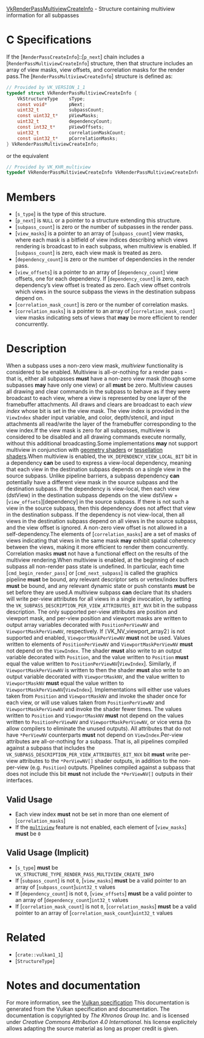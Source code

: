 [VkRenderPassMultiviewCreateInfo](https://www.khronos.org/registry/vulkan/specs/1.3-extensions/man/html/VkRenderPassMultiviewCreateInfo.html) - Structure containing multiview information for all subpasses

# C Specifications
If the [`RenderPassCreateInfo`]::[`p_next`] chain includes a
[`RenderPassMultiviewCreateInfo`] structure, then that structure
includes an array of view masks, view offsets, and correlation masks for the
render pass.The [`RenderPassMultiviewCreateInfo`] structure is defined as:
```c
// Provided by VK_VERSION_1_1
typedef struct VkRenderPassMultiviewCreateInfo {
    VkStructureType    sType;
    const void*        pNext;
    uint32_t           subpassCount;
    const uint32_t*    pViewMasks;
    uint32_t           dependencyCount;
    const int32_t*     pViewOffsets;
    uint32_t           correlationMaskCount;
    const uint32_t*    pCorrelationMasks;
} VkRenderPassMultiviewCreateInfo;
```
or the equivalent
```c
// Provided by VK_KHR_multiview
typedef VkRenderPassMultiviewCreateInfo VkRenderPassMultiviewCreateInfoKHR;
```

# Members
- [`s_type`] is the type of this structure.
- [`p_next`] is `NULL` or a pointer to a structure extending this structure.
- [`subpass_count`] is zero or the number of subpasses in the render pass.
- [`view_masks`] is a pointer to an array of [`subpass_count`] view masks, where each mask is a bitfield of view indices describing which views rendering is broadcast to in each subpass, when multiview is enabled. If [`subpass_count`] is zero, each view mask is treated as zero.
- [`dependency_count`] is zero or the number of dependencies in the render pass.
- [`view_offsets`] is a pointer to an array of [`dependency_count`] view offsets, one for each dependency. If [`dependency_count`] is zero, each dependency’s view offset is treated as zero. Each view offset controls which views in the source subpass the views in the destination subpass depend on.
- [`correlation_mask_count`] is zero or the number of correlation masks.
- [`correlation_masks`] is a pointer to an array of [`correlation_mask_count`] view masks indicating sets of views that  **may**  be more efficient to render concurrently.

# Description
When a subpass uses a non-zero view mask, *multiview* functionality is
considered to be enabled.
Multiview is all-or-nothing for a render pass - that is, either all
subpasses  **must**  have a non-zero view mask (though some subpasses  **may**  have
only one view) or all  **must**  be zero.
Multiview causes all drawing and clear commands in the subpass to behave as
if they were broadcast to each view, where a view is represented by one
layer of the framebuffer attachments.
All draws and clears are broadcast to each *view index* whose bit is set in
the view mask.
The view index is provided in the `ViewIndex` shader input variable, and
color, depth/stencil, and input attachments all read/write the layer of the
framebuffer corresponding to the view index.If the view mask is zero for all subpasses, multiview is considered to be
disabled and all drawing commands execute normally, without this additional
broadcasting.Some implementations  **may**  not support multiview in conjunction with
[geometry shaders](https://www.khronos.org/registry/vulkan/specs/1.3-extensions/html/vkspec.html#features-multiview-gs) or
[tessellation shaders](https://www.khronos.org/registry/vulkan/specs/1.3-extensions/html/vkspec.html#features-multiview-tess).When multiview is enabled, the `VK_DEPENDENCY_VIEW_LOCAL_BIT` bit in a
dependency  **can**  be used to express a view-local dependency, meaning that
each view in the destination subpass depends on a single view in the source
subpass.
Unlike pipeline barriers, a subpass dependency  **can**  potentially have a
different view mask in the source subpass and the destination subpass.
If the dependency is view-local, then each view (dstView) in the
destination subpass depends on the view dstView + 
[`view_offsets`][dependency] in the source subpass.
If there is not such a view in the source subpass, then this dependency does
not affect that view in the destination subpass.
If the dependency is not view-local, then all views in the destination
subpass depend on all views in the source subpass, and the view offset is
ignored.
A non-zero view offset is not allowed in a self-dependency.The elements of [`correlation_masks`] are a set of masks of views
indicating that views in the same mask  **may**  exhibit spatial coherency
between the views, making it more efficient to render them concurrently.
Correlation masks  **must**  not have a functional effect on the results of the
multiview rendering.When multiview is enabled, at the beginning of each subpass all non-render
pass state is undefined.
In particular, each time [`cmd_begin_render_pass`] or
[`cmd_next_subpass`] is called the graphics pipeline  **must**  be bound, any
relevant descriptor sets or vertex/index buffers  **must**  be bound, and any
relevant dynamic state or push constants  **must**  be set before they are used.A multiview subpass  **can**  declare that its shaders will write per-view
attributes for all views in a single invocation, by setting the
`VK_SUBPASS_DESCRIPTION_PER_VIEW_ATTRIBUTES_BIT_NVX` bit in the subpass
description.
The only supported per-view attributes are position and viewport mask, and
per-view position and viewport masks are written to output array variables
decorated with `PositionPerViewNV` and `ViewportMaskPerViewNV`,
respectively.
If `[`VK_NV_viewport_array2`]` is not supported and enabled,
`ViewportMaskPerViewNV` **must**  not be used.
Values written to elements of `PositionPerViewNV` and
`ViewportMaskPerViewNV` **must**  not depend on the `ViewIndex`.
The shader  **must**  also write to an output variable decorated with
`Position`, and the value written to `Position` **must**  equal the value
written to `PositionPerViewNV`[`ViewIndex`].
Similarly, if `ViewportMaskPerViewNV` is written to then the shader  **must** 
also write to an output variable decorated with `ViewportMaskNV`, and the
value written to `ViewportMaskNV` **must**  equal the value written to
`ViewportMaskPerViewNV`[`ViewIndex`].
Implementations will either use values taken from `Position` and
`ViewportMaskNV` and invoke the shader once for each view, or will use
values taken from `PositionPerViewNV` and `ViewportMaskPerViewNV` and
invoke the shader fewer times.
The values written to `Position` and `ViewportMaskNV` **must**  not depend
on the values written to `PositionPerViewNV` and
`ViewportMaskPerViewNV`, or vice versa (to allow compilers to eliminate
the unused outputs).
All attributes that do not have `*PerViewNV` counterparts  **must**  not depend
on `ViewIndex`.Per-view attributes are all-or-nothing for a subpass.
That is, all pipelines compiled against a subpass that includes the
`VK_SUBPASS_DESCRIPTION_PER_VIEW_ATTRIBUTES_BIT_NVX` bit  **must**  write
per-view attributes to the `*PerViewNV[]` shader outputs, in addition to the
non-per-view (e.g. `Position`) outputs.
Pipelines compiled against a subpass that does not include this bit  **must** 
not include the `*PerViewNV[]` outputs in their interfaces.
## Valid Usage
-    Each view index  **must**  not be set in more than one element of [`correlation_masks`]
-    If the [`multiview`](https://www.khronos.org/registry/vulkan/specs/1.3-extensions/html/vkspec.html#features-multiview) feature is not enabled, each element of [`view_masks`] **must**  be `0`

## Valid Usage (Implicit)
-  [`s_type`] **must**  be `VK_STRUCTURE_TYPE_RENDER_PASS_MULTIVIEW_CREATE_INFO`
-    If [`subpass_count`] is not `0`, [`view_masks`] **must**  be a valid pointer to an array of [`subpass_count`]`uint32_t` values
-    If [`dependency_count`] is not `0`, [`view_offsets`] **must**  be a valid pointer to an array of [`dependency_count`]`int32_t` values
-    If [`correlation_mask_count`] is not `0`, [`correlation_masks`] **must**  be a valid pointer to an array of [`correlation_mask_count`]`uint32_t` values

# Related
- [`crate::vulkan1_1`]
- [`StructureType`]

# Notes and documentation
For more information, see the [Vulkan specification](https://www.khronos.org/registry/vulkan/specs/1.3-extensions/html/vkspec.html)
This documentation is generated from the Vulkan specification and documentation.
The documentation is copyrighted by *The Khronos Group Inc.* and is licensed under *Creative Commons Attribution 4.0 International*.
his license explicitely allows adapting the source material as long as proper credit is given.
        